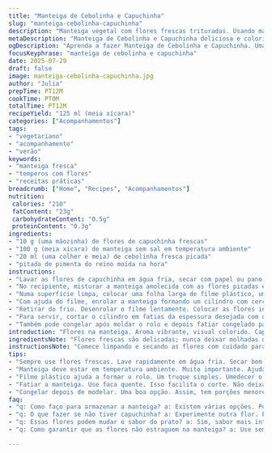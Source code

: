 ```yaml
---
title: "Manteiga de Cebolinha e Capuchinha"
slug: "manteiga-cebolinha-capuchinha"
description: "Manteiga vegetal com flores frescas trituradas. Usando manteiga sem sal, cebolinha picadinha e capuchinha no lugar das flores de cebolinha original. Serve para acompanhar pães, legumes ou peixes. O toque das flores traz aroma marcante, um leve picante e cor ao produto final. Fácil de guardar na geladeira e usar puro ou derretido. Prática para preparar antes do almoço ou jantar. Quantidades ajustadas para porções menores, rápida execução. Versão sem ovos, sem glúten, e sem nozes, que agrada vegetarianos."
metaDescription: "Manteiga de Cebolinha e Capuchinha deliciosa e colorida. Uma mistura vibrante para acompanhar pães e legumes, aroma floral marcante."
ogDescription: "Aprenda a fazer Manteiga de Cebolinha e Capuchinha. Uma receita fácil que traz frescor e um toque especial aos seus pratos."
focusKeyphrase: "manteiga de cebolinha e capuchinha"
date: 2025-07-29
draft: false
image: manteiga-cebolinha-capuchinha.jpg
author: "Julia"
prepTime: PT12M
cookTime: PT0M
totalTime: PT12M
recipeYield: "125 ml (meia xícara)"
categories: ["Acompanhamentos"]
tags:
- "vegetariano"
- "acompanhamento"
- "verão"
keywords:
- "manteiga fresca"
- "temperos com flores"
- "receitas práticas"
breadcrumb: ["Home", "Recipes", "Acompanhamentos"]
nutrition: 
 calories: "210"
 fatContent: "23g"
 carbohydrateContent: "0.5g"
 proteinContent: "0.3g"
ingredients:
- "10 g (uma mãozinha) de flores de capuchinha frescas"
- "100 g (meia xícara) de manteiga sem sal em temperatura ambiente"
- "20 ml (uma colher e meia) de cebolinha fresca picada"
- "pitada de pimenta do reino moída na hora"
instructions:
- "Lavar as flores de capuchinha em água fria, secar com papel ou pano limpo. Separar 4 flores inteiras, reservar para decorar depois. Picar o resto das flores em pedaços pequenos."
- "No recipiente, misturar a manteiga amolecida com as flores picadas e a cebolinha. Temperar com pimenta do reino. Misturar até ficar homogêneo, aparência rústica, pontilhada de verde e amarelo."
- "Numa superfície limpa, colocar uma folha larga de filme plástico, umedecida ligeiramente para evitar escorregar. Espalhar a manteiga numa camada usando colher, concentrando numa ponta, deixando margem livre nas laterais."
- "Com ajuda do filme, enrolar a manteiga formando um cilindro com cerca de 3 cm de diâmetro. Amarrar as pontas do plástico para fechar bem o boudin (cilindro). Levar à geladeira por 3 horas para firmar."
- "Retirar do frio. Desenrolar o filme lentamente. Colocar as flores inteiras reservadas sobre a manteiga. Envolver novamente fazendo rolinho para que as flores grudem na superfície."
- "Para servir, cortar o cilindro em fatias da espessura desejada com uma faca previamente aquecida em água quente e seca. Ou deixar amolecer um pouco para passar direto no pão ou vegetais."
- "Também pode congelar após moldar o rolo e depois fatiar congelado para usar em porções pequenas."
introduction: "Flores na manteiga. Aroma vibrante, visual colorido. Capuchinha substitui a suavidade da flor de cebolinha, acrescenta leve picância. Manteiga sem sal para controlar o ponto do salgado. Cebolinha fresca para textura e cor. Rolinho torna prático para manter formato e facilitar o uso. Um toque floral que sai da mesmice do tempero. O uso do filme plástico facilita modelar, conservar e evitar bagunça na hora de preparar. Tempero simples, final que impressiona, muita versatilidade para usar com pães, legumes cozidos ou assados, até mesmo em peixes. Seduz pela aparência e aroma intenso, mas sutil."
ingredientsNote: "Flores frescas são delicadas; nunca deixar molhadas demais para evitar água na manteiga que pode empelotar. Capuchinha tem sabor mais marcante, ter em mente que pode interferir no sabor do prato que acompanhar. Sempre optar por manteiga amolecida, não derretida, para conseguir uma mistura cremosa e maleável. Cebolinha bem picada traz frescor e pedaços de cor, indispensável para o visual do produto final. Tempero só com pimenta do reino evita competir com o sabor floral. Guardar sempre enrolado para preservar aroma e evitar contato com outros odores da geladeira."
instructionsNote: "Comece limpando e secando as flores com cuidado para não danificar. Separar flores para decoração deixa o produto imponente na apresentação. Misture tudo com a manteiga em temperatura ambiente para evitar pedaços duros. O uso do filme plástico umedecido ajuda a dar firmeza e reduzir riscos de rasgos ao enrolar. O cilindro deve ficar compacto para manter o formato. A refrigeração prolongada (3 horas) é melhor para firmeza, mas pode-se acelerar em 2 horas se estiver com pressa. Na hora de aplicar as flores sobre o cilindro frio, o rolinho ainda deve estar firme para as flores grudarem bem. A faca quente corta facilmente e evita que a manteiga derreta e se desfaça em fatias finas. Pode congelar enrolado depois da modelagem para conservar por mais tempo. Para servir, deixar alguns minutos fora da geladeira ajuda a textura ficar mais espalhável."
tips:
- "Sempre use flores frescas. Lave rapidamente em água fria. Secar bem com papel toalha. Evitar excesso de umidade. Isso evita a água na manteiga. Água pode empelotar, deixando a mistura estranha. A capuchinha traz um sabor picante. Use com moderação se o prato já for forte."
- "Manteiga deve estar em temperatura ambiente. Muito importante. Ajuda a misturar tudo bem. Não use manteiga derretida. Senão, a textura não vai ficar cremosa. A consistência ideal é maleável. Não esqueça de picar bem a cebolinha. Isso traz frescor visual. Uma mistura rústica é o que buscamos."
- "Filme plástico ajuda a formar o rolo. Um truque simples. Umedecer o filme evita que escorregue. Rolar o cilindro firme, mas não apertado. Assim, mantém o formato e facilidade na fatiagem. Refrigerar por 3 horas. Para garantir firmeza. Se apressado, 2 horas funcionam também."
- "Fatiar a manteiga. Use faca quente. Isso facilita o corte. Não deixa a mistura derreter. Pedaços de flores na superfície ficam bonitos. Dicas para servir: Deixe um tempinho fora da geladeira. Facilita ao passar no pão. O sabor se destaca a temperatura ambiente. Use com legumes grelhados ou peixes."
- "Congelar depois de modelar. Uma boa opção. Assim, tem porções menores sempre à mão. Enrole bem no filme plástico. Isso preserva o sabor. Fica fácil de usar. A descongelar, deixe fora por um tempo. Textura ideal para passar direto. Não deixar muito tempo fora, só o suficiente."
faq:
- "q: Como faço para armazenar a manteiga? a: Existem várias opções. Pode guardar na geladeira ou congelar. Enrolado no filme, mantém o sabor. Evita odores da geladeira também. Se não usar logo, o congelador é melhor."
- "q: O que fazer se não tiver capuchinha? a: Experimente outra flor. Podem ser flores comestíveis como violetas. Ou use ervas frescas. Pode mudar o sabor do prato, mas vale a pena experimentar. O importante é que sejam frescas e limpas."
- "q: Essas flores podem mudar o sabor do prato? a: Sim, sabor mais intenso. Capuchinha tem leve picância. Se o prato já é marcante, talvez não combine. Fique atento aos sabores. Harmonizar é importante."
- "q: Como garantir que as flores não estraguem na manteiga? a: Use sempre flores frescas, e secas. Cuidado ao lavar, para não deixar muito tempo na água. Se secar bem, vai evitar a água na manteiga. Isso é essencial para não empelotar."

---
```

